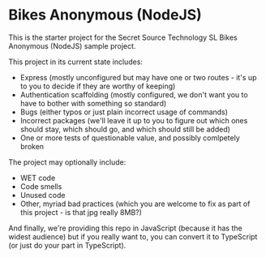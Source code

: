 # Bikes Anonymous (NodeJS)

This is the starter project for the Secret Source Technology SL Bikes Anonymous (NodeJS) sample project.

This project in its current state includes:

- Express (mostly unconfigured but may have one or two routes - it's up to you to decide if they are worthy of keeping)
- Authentication scaffolding (mostly configured, we don't want you to have to bother with something so standard)
- Bugs (either typos or just plain incorrect usage of commands)
- Incorrect packages (we'll leave it up to you to figure out which ones should stay, which should go, and which should still be added)
- One or more tests of questionable value, and possibly comlpetely broken

The project may optionally include:

- WET code
- Code smells
- Unused code
- Other, myriad bad practices (which you are welcome to fix as part of this project - is that jpg really 8MB?)

And finally, we're providing this repo in JavaScript (because it has the widest audience) but if you really want to, you can convert it to TypeScript (or just do your part in TypeScript).
